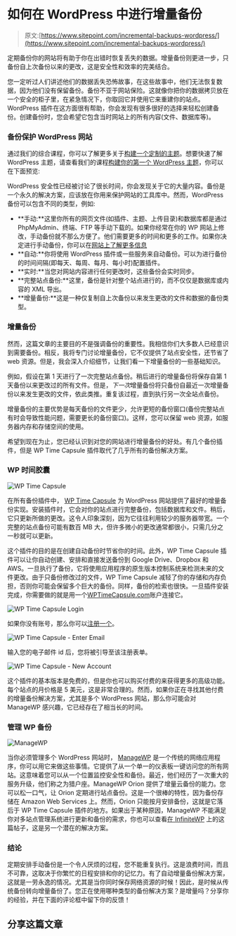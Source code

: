 # 如何在 WordPress 中进行增量备份

> 原文:[https://www.sitepoint.com/incremental-backups-wordpress/](https://www.sitepoint.com/incremental-backups-wordpress/)

定期备份你的网站将有助于你在出错时恢复丢失的数据。增量备份则更进一步，只备份自上次备份以来的更改，这是安全性和效率的完美结合。

您一定听过人们讲述他们的数据丢失恐怖故事，在这些故事中，他们无法恢复数据，因为他们没有保留备份。备份不亚于网站保险。这就像你把你的数据拷贝放在一个安全的柜子里，在紧急情况下，你取回它并使用它来重建你的站点。WordPress 插件在这方面很有帮助，你会发现有很多很好的选择来轻松创建备份。创建备份时，您会希望它包含当时网站上的所有内容(文件、数据库等)。

### 备份保护 WordPress 网站

通过我们的综合课程，你可以了解更多关于[构建一个定制的主题](https://www.sitepoint.com/premium/courses/wordpress-theme-development-2931)。想要快速了解 WordPress 主题，请查看我们的课程[构建你的第一个 WordPress 主题](https://www.sitepoint.com/premium/courses/build-your-first-wordpress-theme-2953)，你可以在下面预览:

WordPress 安全性已经被讨论了很长时间，你会发现关于它的大量内容。备份是一个永久的解决方案，应该放在你用来保护网站的工具库中。然而，WordPress 备份可以包含不同的类型，例如:

*   **手动:**这里你所有的网页文件(如插件、主题、上传目录)和数据库都是通过 PhpMyAdmin、终端、FTP 等手动下载的。如果你经常在你的 WP 网站上修改，手动备份就不那么方便了。他们需要更多的时间和更多的工作。如果你决定进行手动备份，你可以在[网站上了解更多信息](https://www.sitepoint.com/premium/courses/wordpress-security-2954/lesson/1/step/4)
*   **自动:**你将使用 WordPress 插件或一些服务来自动备份。可以为进行备份的时间间隔(即每天、每周、每月、每小时)配置插件。
*   **实时:**当您对网站内容进行任何更改时，这些备份会实时同步。
*   **完整站点备份:**这里，备份是针对整个站点进行的，而不仅仅是数据库或内容的 XML 导出。
*   **增量备份:**这是一种仅复制自上次备份以来发生更改的文件和数据的备份类型。

### 增量备份

然而，这篇文章的主要目的不是强调备份的重要性。我相信你们大多数人已经意识到需要备份。相反，我将专门讨论增量备份，它不仅提供了站点安全性，还节省了 web 资源。但是，我会深入介绍细节，让我们看一下增量备份的一些基础知识。

例如，假设在第 1 天进行了一次完整站点备份。稍后进行的增量备份将保存自第 1 天备份以来更改过的所有文件。但是，*下一次*增量备份将只备份自最近一次增量备份以来发生更改的文件，依此类推。重复该过程，直到执行另一次全站点备份。

增量备份的主要优势是每天备份的文件更少，允许更短的备份窗口(备份完整站点有时会导致性能问题，需要更长的备份窗口)。这样，您可以保留 web 资源，如服务器内存和存储空间的使用。

希望到现在为止，您已经认识到对您的网站进行增量备份的好处。有几个备份插件，但是 WP Time Capsule 插件取代了几乎所有的备份解决方案。

### WP 时间胶囊

![WP Time Capsule](../Images/fecd75aa64107a1173dfc29db907f672.png)

在所有备份插件中， [WP Time Capsule](https://wordpress.org/plugins/wp-time-capsule/) 为 WordPress 网站提供了最好的增量备份实现。安装插件时，它会对你的站点进行完整备份，包括数据库和文件。稍后，它只更新所做的更改。这令人印象深刻，因为它往往利用较少的服务器带宽。一个完整的站点备份可能有数百 MB 大，但许多微小的更改通常都很小，只需几分之一秒就可以更新。

这个插件的目的是在创建自动备份时节省你的时间。此外，WP Time Capsule 插件可以让你自动创建、安排和直接发送备份到 Google Drive、Dropbox 和 AWS。一旦执行了备份，它将使用应用程序的原生版本控制系统来检测未来的文件更改。由于只备份修改过的文件，WP Time Capsule 减轻了你的存储和内存负担，否则你可能会保留多个巨大的备份。同样，备份的检索也很快。一旦插件安装完成，你需要做的就是用一个[WPTimeCapsule.com](https://wptimecapsule.com/)账户连接它。

![WP Time Capsule Login](../Images/972c8d826aacdd8fe2f09c3936b046c3.png)

如果你没有账号，那么你可以[注册一个](https://wptimecapsule.com/)。

![WP Time Capsule - Enter Email](../Images/570681fc117ec51a36999046cc78186e.png)

输入您的电子邮件 id 后，您将被引导至该注册表单。

![WP Time Capsule - New Account](../Images/5622fe1aa4ab6763cd9d325dae90e3eb.png)

这个插件的基本版本是免费的，但是你也可以购买付费的来获得更多的高级功能。每个站点的月价格是 5 美元，这是非常合理的。然而，如果你正在寻找其他付费的增量备份解决方案，尤其是多个 WordPress 网站，那么你可能会对 ManageWP 感兴趣，它已经存在了相当长的时间。

### 管理 WP 备份

![ManageWP](../Images/29bdc894cdba22bbb23237f80d9dd1e6.png)

当你必须管理多个 WordPress 网站时， [ManageWP](https://managewp.com/) 是一个传统的网络应用程序，你可以用它来做这些事情。它提供了从一个单一的仪表板一键访问您的所有网站。这意味着您可以从一个位置监控安全性和备份。最近，他们经历了一次重大的服务升级，他们称之为猎户座。ManageWP Orion 提供了增量云备份的能力。您可以松一口气，让 Orion 定期进行站点备份。这是一个很棒的特性，因为备份存储在 Amazon Web Services 上。然而，Orion 只能按月安排备份，这就是它落后于 WP Time Capsule 插件的地方。如果出于某种原因，ManageWP 不能满足你对多站点管理系统进行更新和备份的需求，你也可以查看[在 InfiniteWP](https://www.sitepoint.com/managing-wordpress-updates-with-infinitewp/) 上的这篇帖子，这是另一个潜在的解决方案。

### 结论

定期安排手动备份是一个令人厌烦的过程，您不能重复执行。这是浪费时间，而且不可靠，这取决于你繁忙的日程安排和你的记忆力。有了自动增量备份解决方案，这就是一劳永逸的情况。尤其是当你同时保存网络资源的时候！因此，是时候从传统备份转向增量备份了。您正在使用哪种类型的备份解决方案？是增量吗？分享你的经验，并在下面的评论框中留下你的反馈！

## 分享这篇文章